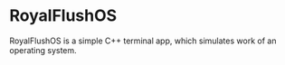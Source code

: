 # RoyalFlushOS

RoyalFlushOS is a simple C++ terminal app, which simulates work of an operating system.
